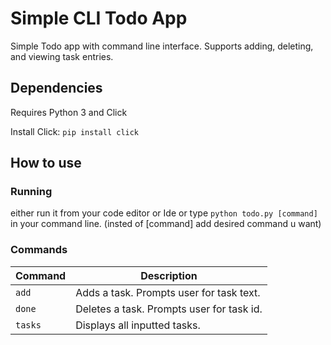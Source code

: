 # Simple CLI Todo App
Simple Todo app with command line interface. Supports adding, deleting, and viewing task entries.

## Dependencies
Requires Python 3 and Click

Install Click: `pip install click`

## How to use
### Running
either run it from your code editor or Ide or type `python todo.py [command]` in your command line.
(insted of [command] add desired command u want)

### Commands
|Command | Description|
|-------|-------|
|`add`| Adds a task. Prompts user for task text. |
|`done`| Deletes a task. Prompts user for task id. |
|`tasks`| Displays all inputted tasks. |
